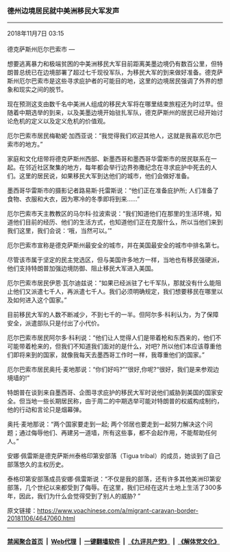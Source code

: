 ### 德州边境居民就中美洲移民大军发声 
------------------------

<div class="published">
 <span class="date" title="中国时间">
  <time datetime="2018-11-07T03:15:00+08:00">
   2018年11月7日 03:15
  </time>
 </span>
</div>
<br/>
<div class="wsw">
 <span class="dateline">
  德克萨斯州厄尔巴索市 —
 </span>
 <p paraeid="{cf306552-7e22-473a-9c2a-fc9611f83d2e}{160}" paraid="426199516">
  想要逃离暴力和极端贫困的中美洲移民大军目前距离美墨边境仍有数百公里，但特朗普总统已在边境部署了超过七千现役军队，为移民大军的到来做好准备。德克萨斯州厄尔巴索市是这些寻求庇护者的可能目的地，这里的边境居民强调了外界的想象和现实之间的脱节。
 </p>
 <p paraeid="{cf306552-7e22-473a-9c2a-fc9611f83d2e}{238}" paraid="131276111">
  现在预测这支由数千名中美洲人组成的移民大军将在哪里结束旅程还为时过早。但随着中期选举的到来，以及美墨边境开始驻扎军队，德克萨斯州的居民已经开始讨论危机的定义以及定义危机的价值观。
 </p>
 <p paraeid="{fd4f2aaf-ca32-4ed1-87ea-c7a176d30f9d}{29}" paraid="1233655693">
  厄尔巴索市居民梅勒妮·加西亚说：“我觉得我们欢迎其他人，这就是我喜欢厄尔巴索市的地方。”
 </p>
 <p paraeid="{fd4f2aaf-ca32-4ed1-87ea-c7a176d30f9d}{57}" paraid="896373260">
  家庭和文化纽带将德克萨斯州西部、新墨西哥和墨西哥华雷斯市的居民联系在一起。在邻近社区聚集的地方，每年都会举行边界弥撒纪念在寻求庇护中死去的人们。这里的居民说，如果移民大军到达他们的城市，他们会做好准备。
 </p>
 <p paraeid="{fd4f2aaf-ca32-4ed1-87ea-c7a176d30f9d}{99}" paraid="1420549949">
  墨西哥华雷斯市的摄影记者路易斯·托雷斯说：“他们正在准备庇护所; 人们准备了食物、衣服和大衣，因为寒冷的冬季即将到来......”
 </p>
 <p paraeid="{fd4f2aaf-ca32-4ed1-87ea-c7a176d30f9d}{135}" paraid="1829144248">
  厄尔巴索市天主教教区的马尔科·拉波索说：“我们知道他们在那里的生活环境，知道他们目前的经历、他们的生活方式，也知道他们正在克服什么，所以当他们来到我们这里，我们会说：‘哦，当然可以。’”
 </p>
 <p paraeid="{fd4f2aaf-ca32-4ed1-87ea-c7a176d30f9d}{193}" paraid="702366272">
  厄尔巴索市宣称是德克萨斯州最安全的城市，并在美国最安全的城市中排名第七。
 </p>
 <p paraeid="{fd4f2aaf-ca32-4ed1-87ea-c7a176d30f9d}{227}" paraid="1538194778">
  尽管该市属于坚定的民主党选区，但与美国许多地方一样，当地也有移民强硬派，他们支持特朗普加强边境防御、阻止移民大军进入美国。
 </p>
 <p paraeid="{c68d5aea-33c6-48f5-8ac9-23d15839bca9}{16}" paraid="1194033452">
  厄尔巴索市居民伊恩·瓦尔迪兹说：“如果已经派驻了七千军队，那就没有什么能阻止他们又派遣七千人，再派遣七千人。我们必须明确规定，我们想要移民在哪里以及如何进入这个国家。”
 </p>
 <p paraeid="{c68d5aea-33c6-48f5-8ac9-23d15839bca9}{88}" paraid="548675193">
  目前移民大军的人数不断减少，不到七千的一半。但阿尔多·科利认为，为了保障安全，派遣部队只是付出了小代价。
 </p>
 <p paraeid="{c68d5aea-33c6-48f5-8ac9-23d15839bca9}{134}" paraid="420775635">
  厄尔巴索市居民阿尔多·科利说：“他们让人觉得人们是带着枪和东西来的，他们不可能带着枪来的，但我们不知道我们面对的是什么，对吧? 所以他们本应该尊重他们即将来到的国家，就像我每天去墨西哥工作时一样，我尊重他们的国家。”
 </p>
 <p paraeid="{c68d5aea-33c6-48f5-8ac9-23d15839bca9}{182}" paraid="460040902">
  厄尔巴索市居民奥托·麦地那说：“你们好吗?”“很好,你呢?“很好，我们是来参观边境墙的!”
 </p>
 <p paraeid="{c68d5aea-33c6-48f5-8ac9-23d15839bca9}{204}" paraid="1819351528">
  特朗普在谈到来自墨西哥、企图寻求庇护的移民大军时说他们威胁到美国的国家安全。但当地一些长期居民称，由于周二的中期选举可能对特朗普的权威构成制约，他的行动和言论只是烟幕弹。
 </p>
 <p paraeid="{c68d5aea-33c6-48f5-8ac9-23d15839bca9}{254}" paraid="1017744228">
  奥托·麦地那说：“两个国家要走到一起; 两个邻居也要走到一起努力解决这个问题；通过侮辱他们、再建另一道墙，所有这些事，都不会起作用，不能帮助任何人。”
 </p>
 <p paraeid="{da449cb1-6b60-4ef7-a721-f2f977734cc0}{55}" paraid="58929285">
  安娜·佩雷斯是德克萨斯州泰格印第安部落（Tigua tribal）的成员，她谈到了自己部落悠久的主权历史。
 </p>
 <p paraeid="{da449cb1-6b60-4ef7-a721-f2f977734cc0}{95}" paraid="1430251263">
  泰格印第安部落成员安娜·佩雷斯说：“不仅是我的部落，还有许多其他美洲印第安部落，几个世纪以来都受到了侮辱。在这里，我们已经在这片土地上生活了300多年，因此，我们为什么会觉得受到了别人的威胁? ”
 </p>
 <p paraeid="{da449cb1-6b60-4ef7-a721-f2f977734cc0}{128}" paraid="1022548150">
 </p>
 <p paraeid="{c68d5aea-33c6-48f5-8ac9-23d15839bca9}{200}" paraid="1268319598">
 </p>
</div>

原文链接：https://www.voachinese.com/a/migrant-caravan-border-20181106/4647060.html


------------------------
#### [禁闻聚合首页](https://github.com/gfw-breaker/banned-news/blob/master/README.md) &nbsp;|&nbsp; [Web代理](https://github.com/gfw-breaker/open-proxy/blob/master/README.md) &nbsp;|&nbsp;  [一键翻墙软件](https://github.com/gfw-breaker/nogfw/blob/master/README.md) &nbsp;|&nbsp; [《九评共产党》](https://github.com/gfw-breaker/9ping.md/blob/master/README.md#九评之一评共产党是什么) &nbsp;|&nbsp; [《解体党文化》](https://github.com/gfw-breaker/jtdwh.md/blob/master/README.md#绪论)